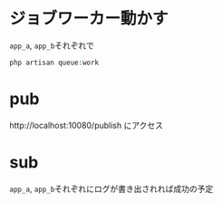 # ジョブワーカー動かす #

`app_a`, `app_b`それぞれで

```php
php artisan queue:work
```


# pub #

http://localhost:10080/publish にアクセス


# sub #

`app_a`, `app_b`それぞれにログが書き出されれば成功の予定

